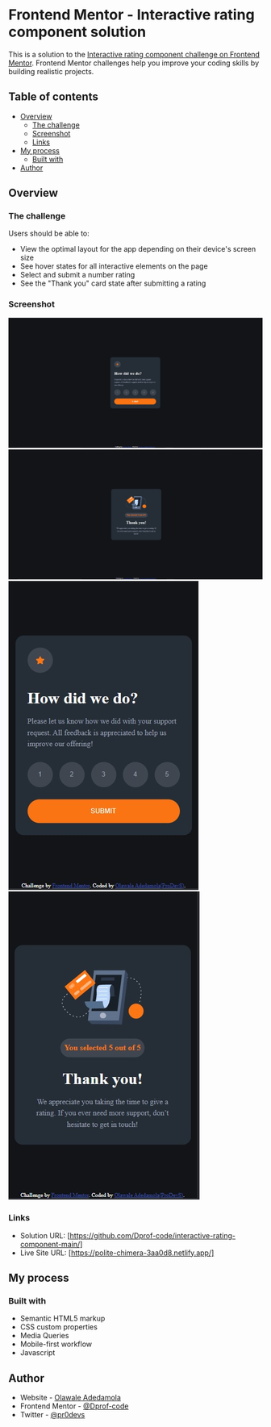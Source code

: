 # Frontend Mentor - Interactive rating component solution

This is a solution to the [Interactive rating component challenge on Frontend Mentor](https://www.frontendmentor.io/challenges/interactive-rating-component-koxpeBUmI). Frontend Mentor challenges help you improve your coding skills by building realistic projects.

## Table of contents

- [Overview](#overview)
  - [The challenge](#the-challenge)
  - [Screenshot](#screenshot)
  - [Links](#links)
- [My process](#my-process)
  - [Built with](#built-with)
- [Author](#author)

## Overview

### The challenge

Users should be able to:

- View the optimal layout for the app depending on their device's screen size
- See hover states for all interactive elements on the page
- Select and submit a number rating
- See the "Thank you" card state after submitting a rating

### Screenshot

![](./images/desktop-view.jpg)
![](./images/desktop-thank-you-view.jpg)
![](./images/mobile-view.jpg)
![](./images/mobile-thank-you-view.jpg)

### Links

- Solution URL: [https://github.com/Dprof-code/interactive-rating-component-main/]
- Live Site URL: [https://polite-chimera-3aa0d8.netlify.app/]

## My process

### Built with

- Semantic HTML5 markup
- CSS custom properties
- Media Queries
- Mobile-first workflow
- Javascript

## Author

- Website - [Olawale Adedamola](https://www.github.com/Dprof-code)
- Frontend Mentor - [@Dprof-code](https://www.frontendmentor.io/profile/Dprof-code)
- Twitter - [@pr0devs](https://www.twitter.com/pr0devs)
